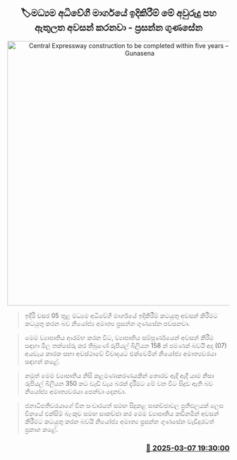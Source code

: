 <p align='center'><b><h2 align='center' title='Central Expressway construction to be completed within five years – Prasanna Gunasena'>🏷මධ්‍යම අධිවේගී මාර්ගයේ ඉදිකිරීම් මේ අවුරුදු පහ ඇතුලත අවසන් කරනවා - ප්‍රසන්න ගුණසේන</h2></b></p>
<p align='center'><img src='https://helakuru.sgp1.cdn.digitaloceanspaces.com/esana/images/lib/prasanna-gunasena-parliment.jpg' width='600' alt='Central Expressway construction to be completed within five years – Prasanna Gunasena'></p>

> ඉදිරි වසර 05 තුළ මධ්‍යම අධිවේගී මාර්ගයේ ඉදිකිරීම් කටයුතු අවසන් කිරීමට කටයුතු කරන බව නියෝජ්‍ය අමාත්‍ය ප්‍රසන්න ගුණසේන පවසනවා.

> මෙම ව්‍යාපෘතිය ආරම්භ කරන විට, ව්‍යාපෘතිය සම්පූර්ණයෙන් අවසන් කිරීම සඳහා මිල තක්සේරු කර තිබුණේ රුපියල් බිලියන 158 ක් පමණක් බවයි අද (07) අයවැය කාරක සභා අවස්ථාවේ විවාදයට එක්වෙමින් නියෝජ්‍ය අමාත්‍යවරයා සඳහන් කළේ.

> නමුත් මෙම ව්‍යාපෘතිය නිසි කළමණාකරණයකින් තොරව ඇදි ඇදී යාම නිසා රුපියල් බිලියන 350 කට වැඩි වැය බරක් දැරීමට මේ වන විට සිදුව ඇති බව නියෝජ්‍ය අමාත්‍යවරයා පෙන්වා දෙනවා.

> ජනාධිපතිවරයාගේ චීන සංචාරයත් සමඟ සිදුකළ සාකච්ඡාවල ප්‍රතිඵලයක් ලෙස චීනයේ එක්සිම් බැංකුව සමඟ සාකච්ඡා කර මෙම ව්‍යාපෘතිය කඩිනමින් අවසන් කිරීමට කටයුතු කරන බවයි නියෝජ්‍ය අමාත්‍ය ප්‍රසන්න ගුණසේන වැඩිදුරටත් ප්‍රකාශ කළේ. 



<h3 align='right'><a href='https://www.helakuru.lk/esana/p/108140/'>📅 2025-03-07 19:30:00</a></h3>
